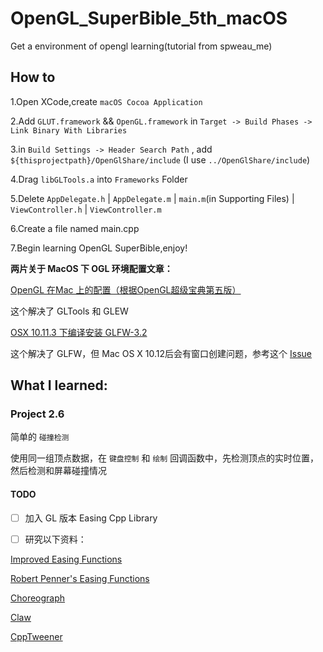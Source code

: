 # OpenGL_SuperBible_5th_macOS
Get a environment of opengl learning(tutorial from spweau_me)


## How to

1.Open XCode,create `macOS Cocoa Application`

2.Add `GLUT.framework` && `OpenGL.framework` in `Target -> Build Phases -> Link Binary With Libraries`

3.in `Build Settings -> Header Search Path` , add `${thisprojectpath}/OpenGlShare/include` (I use `../OpenGlShare/include`) 

4.Drag `libGLTools.a` into `Frameworks` Folder

5.Delete `AppDelegate.h` | `AppDelegate.m` | `main.m`(in Supporting Files) | `ViewController.h` | `ViewController.m`

6.Create a file named main.cpp

7.Begin learning OpenGL SuperBible,enjoy!

**两片关于 MacOS 下 OGL 环境配置文章：**

[OpenGL 在Mac 上的配置（根据OpenGL超级宝典第五版）](http://www.jianshu.com/p/002e1845bfa6)

这个解决了 GLTools 和 GLEW

[OSX 10.11.3 下编译安装 GLFW-3.2](https://my.oschina.net/freeblues/blog/687630)

这个解决了 GLFW，但 Mac OS X 10.12后会有窗口创建问题，参考这个 [Issue](https://github.com/glfw/glfw/issues/908)

## What I learned:

### Project 2.6

简单的 `碰撞检测`

使用同一组顶点数据，在 `键盘控制` 和 `绘制` 回调函数中，先检测顶点的实时位置，然后检测和屏幕碰撞情况

#### TODO

- [ ] 加入 GL 版本 Easing Cpp Library

- [ ] 研究以下资料：

[Improved Easing Functions](https://joshondesign.com/2013/03/01/improvedEasingEquations)

[Robert Penner's Easing Functions](http://robertpenner.com/easing/)

[Choreograph](https://github.com/sansumbrella/Choreograph)
           
[Claw](http://libclaw.sourceforge.net/tweeners.html)
           
[CppTweener](https://code.google.com/archive/p/cpptweener/)
